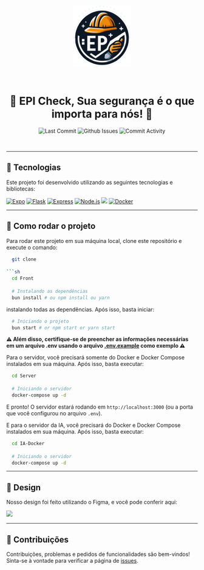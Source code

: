 <br>
<div align="center">
  <p>
    <img alt="PPE Detection's logo" src="https://github.com/edge-academy-ufal/ppe-detection/blob/main/Front/src/assets/icon.png" height="160" />
  </p>

<br>

# 👷 EPI Check, Sua segurança é o que importa para nós! 🦺

</div>

<p align="center">
  <img alt="Last Commit" src="https://img.shields.io/github/last-commit/edge-academy-ufal/ppe-detection?style=for-the-badge" />
  <img alt="Github Issues" src="https://img.shields.io/github/issues/edge-academy-ufal/ppe-detection?style=for-the-badge" />
  <img alt="Commit Activity" src="https://img.shields.io/github/commit-activity/m/edge-academy-ufal/ppe-detection?style=for-the-badge" />
</p>

<br>

<p align="center">
  
</p>

---

## 🧪 Tecnologias

Este projeto foi desenvolvido utilizando as seguintes tecnologias e bibliotecas:

<a href="https://expo.dev/" target="_blank"><img alt="Expo" height="30px" src="https://img.shields.io/badge/-Expo-000020?style=for-the-badge&logo=expo&logoColor=white" /></a>
<a href="https://flask.palletsprojects.com/en/2.0.x/" target="_blank"><img alt="Flask" height="30px" src="https://img.shields.io/badge/-Flask-FFFFFF?style=for-the-badge&logo=flask&logoColor=black" /></a>
<a href="https://expressjs.com/" target="_blank"><img alt="Express" height="31px" src="https://img.shields.io/badge/-Express-000000?style=for-the-badge&logo=express&logoColor=white" /></a>
<a href="https://nodejs.org/en/" target="_blank"><img alt="Node.js" height="30px" src="https://img.shields.io/badge/-Node.js-339933?style=for-the-badge&logo=node.js&logoColor=white" /></a>
<a href="https://www.prisma.io/"><img src="https://img.shields.io/badge/Prisma-2D3748?style=for-the-badge&logo=prisma&logoColor=white" height="30px"></a>
<a href="https://www.docker.com/" target="_blank"><img alt="Docker" height="30px" src="https://img.shields.io/badge/-Docker-2496ED?style=for-the-badge&logo=docker&logoColor=white" /></a>

---

## 🚀 Como rodar o projeto

Para rodar este projeto em sua máquina local, clone este repositório e execute o comando:

```sh
  git clone

```sh
  cd Front

  # Instalando as dependências
  bun install # ou npm install ou yarn
```

instalando todas as dependências. Após isso, basta iniciar:

```sh
  # Iniciando o projeto
  bun start # or npm start or yarn start
```

**⚠ Além disso, certifique-se de preencher as informações necessárias em um arquivo .env usando o arquivo [.env.example](https://github.com/edge-academy-ufal/ppe-detection/blob/main/Front/.env.example) como exemplo ⚠**

Para o servidor, você precisará somente do Docker e Docker Compose instalados em sua máquina. Após isso, basta executar:

```sh
  cd Server

  # Iniciando o servidor
  docker-compose up -d
```

E pronto! O servidor estará rodando em `http://localhost:3000` (ou a porta que você configurou no arquivo `.env`).

E para o servidor da IA, você precisará do Docker e Docker Compose instalados em sua máquina. Após isso, basta executar:

```sh
  cd IA-Docker

  # Iniciando o servidor
  docker-compose up -d
```

---

## 🎨 Design

Nosso design foi feito utilizando o Figma, e você pode conferir aqui:

<a href="https://www.figma.com/file/YwlF34b9IfuJyCeMBXfw3H/Wireframe?type=design"><img src="https://img.shields.io/badge/Figma-F24E1E?style=for-the-badge&logo=figma&logoColor=white" height="30px"></a>

---

## 🤝 Contribuições

Contribuições, problemas e pedidos de funcionalidades são bem-vindos!<br />Sinta-se à vontade para verificar a página de [issues](https://github.com/edge-academy-ufal/ppe-detection/issues).
